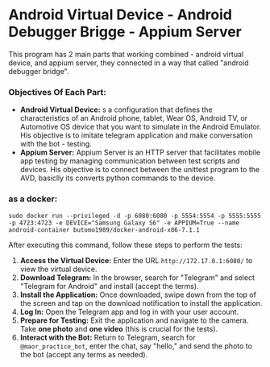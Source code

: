 # Android Virtual Device - Android Debugger Brigge - Appium Server 

This program has 2 main parts that working combined - android virtual device, and appium server, they connected in a way that called "android debugger bridge".

### Objectives Of Each Part:
- **Android Virtual Device:** s a configuration that defines the characteristics of an Android phone, tablet, Wear OS, Android TV, or Automotive OS device that you want to simulate in the Android Emulator.
  His objective is to imitate telegram application and make conversation with the bot - testing.
- **Appium Server:** Appium Server is an HTTP server that facilitates mobile app testing by managing communication between test scripts and devices.
  His objective is to connect between the unittest program to the AVD, basiclly its converts python commands to the device.

### as a docker:
```
sudo docker run --privileged -d -p 6080:6080 -p 5554:5554 -p 5555:5555 -p 4723:4723 -e DEVICE="Samsung Galaxy S6" -e APPIUM=True --name android-container butomo1989/docker-android-x86-7.1.1
```
After executing this command, follow these steps to perform the tests:

1. **Access the Virtual Device:** Enter the URL `http://172.17.0.1:6080/` to view the virtual device.
2. **Download Telegram:** In the browser, search for "Telegram" and select "Telegram for Android" and install (accept the terms).
3. **Install the Application:** Once downloaded, swipe down from the top of the screen and tap on the download notification to install the application.
4. **Log In:** Open the Telegram app and log in with your user account.
5. **Prepare for Testing:** Exit the application and navigate to the camera. Take **one photo** and **one video** (this is crucial for the tests).
6. **Interact with the Bot:** Return to Telegram, search for `@maor_practice_bot`, enter the chat, say "hello," and send the photo to the bot (accept any terms as needed).
